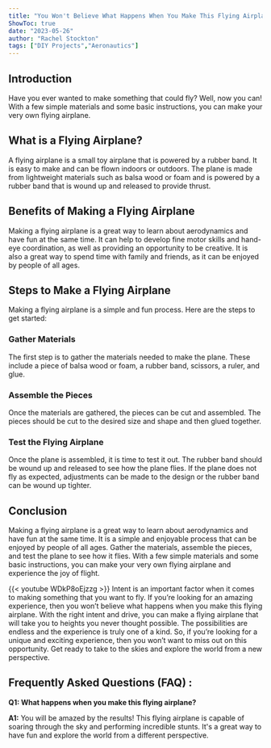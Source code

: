 ```yaml
---
title: "You Won't Believe What Happens When You Make This Flying Airplane - It's Amazing!"
ShowToc: true 
date: "2023-05-26"
author: "Rachel Stockton" 
tags: ["DIY Projects","Aeronautics"]
---
```

## Introduction

Have you ever wanted to make something that could fly? Well, now you can! With a few simple materials and some basic instructions, you can make your very own flying airplane. 

## What is a Flying Airplane?

A flying airplane is a small toy airplane that is powered by a rubber band. It is easy to make and can be flown indoors or outdoors. The plane is made from lightweight materials such as balsa wood or foam and is powered by a rubber band that is wound up and released to provide thrust. 

## Benefits of Making a Flying Airplane

Making a flying airplane is a great way to learn about aerodynamics and have fun at the same time. It can help to develop fine motor skills and hand-eye coordination, as well as providing an opportunity to be creative. It is also a great way to spend time with family and friends, as it can be enjoyed by people of all ages.

## Steps to Make a Flying Airplane

Making a flying airplane is a simple and fun process. Here are the steps to get started: 

### Gather Materials 

The first step is to gather the materials needed to make the plane. These include a piece of balsa wood or foam, a rubber band, scissors, a ruler, and glue. 

### Assemble the Pieces

Once the materials are gathered, the pieces can be cut and assembled. The pieces should be cut to the desired size and shape and then glued together. 

### Test the Flying Airplane

Once the plane is assembled, it is time to test it out. The rubber band should be wound up and released to see how the plane flies. If the plane does not fly as expected, adjustments can be made to the design or the rubber band can be wound up tighter.

## Conclusion

Making a flying airplane is a great way to learn about aerodynamics and have fun at the same time. It is a simple and enjoyable process that can be enjoyed by people of all ages. Gather the materials, assemble the pieces, and test the plane to see how it flies. With a few simple materials and some basic instructions, you can make your very own flying airplane and experience the joy of flight.

{{< youtube WDkP8oEjzzg >}} 
Intent is an important factor when it comes to making something that you want to fly. If you’re looking for an amazing experience, then you won’t believe what happens when you make this flying airplane. With the right intent and drive, you can make a flying airplane that will take you to heights you never thought possible. The possibilities are endless and the experience is truly one of a kind. So, if you’re looking for a unique and exciting experience, then you won’t want to miss out on this opportunity. Get ready to take to the skies and explore the world from a new perspective.

## Frequently Asked Questions (FAQ) :
**Q1: What happens when you make this flying airplane?**

**A1:** You will be amazed by the results! This flying airplane is capable of soaring through the sky and performing incredible stunts. It's a great way to have fun and explore the world from a different perspective.





